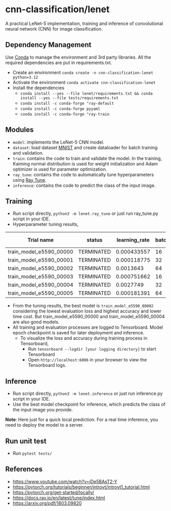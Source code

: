 # cnn-classification/lenet
A practical LeNet-5 implementation, training and inference of convolutional neural network (CNN) for image classification.

## Dependency Management
Use [Conda](https://docs.conda.io/projects/conda/en/latest/user-guide/getting-started.html) to manage the environment and 3rd party libraries.
All the required dependencies are put in requirements.txt.
* Create an environment `conda create -n cnn-classification-lenet python=3.12`
* Activate the environment `conda activate cnn-classification-lenet`
* Install the dependencies 
  * `conda install --yes --file lenet/requirements.txt && conda install --yes --file tests/requirements.txt`
  * `conda install -c conda-forge "ray-default`
  * `conda install -c conda-forge pyyaml`
  * `conda install -c conda-forge "ray-train`

## Modules
* `model`: implements the LeNet-5 CNN model.
* `dataset`: load dataset [MNIST](https://www.kaggle.com/datasets/hojjatk/mnist-dataset) and create dataloader for batch training and validation.
* `train`: contains the code to train and validate the model. In the training, Kaiming normal distribution is used for weight initialization and Adam optimizer is used for parameter optimization.
* `ray_tune`: contains the code to automatically tune hyperparameters using [Ray Tune](https://docs.ray.io/en/latest/tune/index.html).
* `inference`: contains the code to predict the class of the input image.

## Training
* Run script directly, `python3 -m lenet.ray_tune` or just run ray_tune.py script in your IDE.
* Hyperparameter tuning results,

|Trial name | status | learning_rate | batch_size | optimizer | iter | total time (s) | train_loss | eval_loss | accuracy | 
|----------|--------|---------------|-----------|-----------|-----|----------------|-----------|----------|----------|
| train_model_e5590_00000 | TERMINATED | 0.000433557 | 16 | Adam | 8 | 480.026 | 0.0355927 | 0.0466648 | 98.5 |
| train_model_e5590_00001 | TERMINATED | 0.000118775 | 32 | Adam | 1 | 42.4072 | 0.862882 | 0.315937 | 90.16 |
| train_model_e5590_00002 | TERMINATED | 0.0013643 | 64 | Adam | 8 | 386.701 | 0.0456127 | 0.0453391 | 98.62 | 
| train_model_e5590_00003 | TERMINATED | 0.000751662 | 16 | SGD | 4 | 421.861 | 0.0361178 | 0.0519034 | 98.58 | 
| train_model_e5590_00004 | TERMINATED | 0.0027749 | 32 | SGD | 8 | 406.966 | 0.0310195 | 0.0533711 | 98.65 | 
| train_model_e5590_00005 | TERMINATED | 0.000181391 | 64 | SGD | 1 | 29.0651 | 0.531067 | 0.165373 | 94.83 |

* From the tuning results, the best model is `train_model_e5590_00002` considering the lowest evaluation loss and highest accuracy and lower time cost. 
But train_model_e5590_00000 and train_model_e5590_00004  are also good models.
* All training and evaluation processes are logged to Tensorboard. Model epoch checkpoint is saved for later deployment and inference.
    * To visualize the loss and accuracy during training process in Tensorboard,
      * Run `tensorboard --logdir [your logging directory]` to start Tensorboard 
      * Open `http://localhost:6006` in your browser to view the Tensorboard logs.

## Inference
* Run script directly, `python3 -m lenet.inference` or just run inference.py script in your IDE.
* Use the best model checkpoint for inference, which predicts the class of the input image you provide.  

**Note**: Here just for a quick local prediction. For a real time inference, you need to deploy the model to a server.

## Run unit test
* Run `pytest tests/`

## References
* https://www.youtube.com/watch?v=jDe5BAsT2-Y
* https://pytorch.org/tutorials/beginner/introyt/introyt1_tutorial.html
* https://pytorch.org/get-started/locally/
* https://docs.ray.io/en/latest/tune/index.html
* https://arxiv.org/pdf/1803.09820
